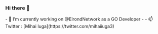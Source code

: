 ### Hi there 👋

<!--
**miiu96/miiu96** is a ✨ _special_ ✨ repository because its `README.md` (this file) appears on your GitHub profile.
--!>

- 🔭 I’m currently working on @ElrondNetwork as a GO Developer
- 
- 📫 Twitter : [Mihai Iuga](https://twitter.com/mihaiiuga3)
